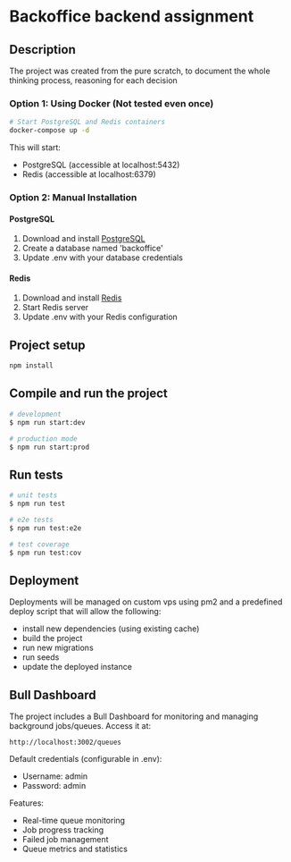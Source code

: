 # Backoffice backend assignment

## Description

The project was created from the pure scratch, to document the whole thinking process, reasoning for each decision

### Option 1: Using Docker (Not tested even once)

```bash
# Start PostgreSQL and Redis containers
docker-compose up -d
```

This will start:

- PostgreSQL (accessible at localhost:5432)
- Redis (accessible at localhost:6379)

### Option 2: Manual Installation

#### PostgreSQL

1. Download and install [PostgreSQL](https://www.postgresql.org/download/)
2. Create a database named 'backoffice'
3. Update .env with your database credentials

#### Redis

1. Download and install [Redis](https://redis.io/download)
2. Start Redis server
3. Update .env with your Redis configuration

## Project setup

```bash
npm install
```

## Compile and run the project

```bash
# development
$ npm run start:dev

# production mode
$ npm run start:prod
```

## Run tests

```bash
# unit tests
$ npm run test

# e2e tests
$ npm run test:e2e

# test coverage
$ npm run test:cov
```

## Deployment

Deployments will be managed on custom vps using pm2 and a predefined deploy script that will allow the following:

- install new dependencies (using existing cache)
- build the project
- run new migrations
- run seeds
- update the deployed instance

## Bull Dashboard

The project includes a Bull Dashboard for monitoring and managing background jobs/queues. Access it at:

```
http://localhost:3002/queues
```

Default credentials (configurable in .env):

- Username: admin
- Password: admin

Features:

- Real-time queue monitoring
- Job progress tracking
- Failed job management
- Queue metrics and statistics

